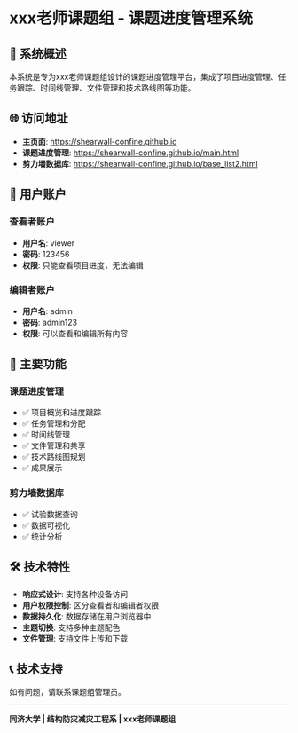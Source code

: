 # xxx老师课题组 - 课题进度管理系统

## 🎯 系统概述

本系统是专为xxx老师课题组设计的课题进度管理平台，集成了项目进度管理、任务跟踪、时间线管理、文件管理和技术路线图等功能。

## 🌐 访问地址

- **主页面**: https://shearwall-confine.github.io
- **课题进度管理**: https://shearwall-confine.github.io/main.html
- **剪力墙数据库**: https://shearwall-confine.github.io/base_list2.html

## 🔐 用户账户

### 查看者账户
- **用户名**: viewer
- **密码**: 123456
- **权限**: 只能查看项目进度，无法编辑

### 编辑者账户
- **用户名**: admin
- **密码**: admin123
- **权限**: 可以查看和编辑所有内容

## 📱 主要功能

### 课题进度管理
- ✅ 项目概览和进度跟踪
- ✅ 任务管理和分配
- ✅ 时间线管理
- ✅ 文件管理和共享
- ✅ 技术路线图规划
- ✅ 成果展示

### 剪力墙数据库
- ✅ 试验数据查询
- ✅ 数据可视化
- ✅ 统计分析

## 🛠️ 技术特性

- **响应式设计**: 支持各种设备访问
- **用户权限控制**: 区分查看者和编辑者权限
- **数据持久化**: 数据存储在用户浏览器中
- **主题切换**: 支持多种主题配色
- **文件管理**: 支持文件上传和下载

## 📞 技术支持

如有问题，请联系课题组管理员。

---

**同济大学 | 结构防灾减灾工程系 | xxx老师课题组**
